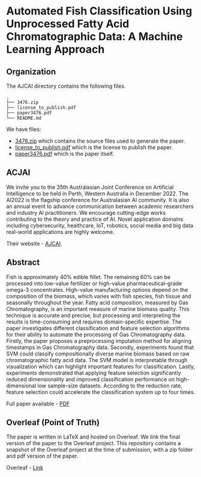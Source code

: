 # Automated Fish Classification Using Unprocessed Fatty Acid Chromatographic Data: A Machine Learning Approach

## Organization 

The AJCAI directory contains the following files. 

```
.
├── 3476.zip
├── license_to_publish.pdf
├── paper3476.pdf
└── README.md
```

We have files: 
- [3476.zip](https://github.com/woodRock/fishy-business/blob/main/papers/AJCAI/3476.zip) which contains the source files used to generate the paper. 
- [license_to_publish.pdf](https://github.com/woodRock/fishy-business/blob/main/papers/AJCAI/license_to_publish.pdf) which is the license to publish the paper.
- [paper3476.pdf](https://github.com/woodRock/fishy-business/blob/main/papers/AJCAI/paper3476.pdf) which is the paper itself.

## ACJAI

We invite you to the 35th Australasian Joint Conference on Artificial Intelligence to be held in Perth, Western Australia in December 2022.
The AI2022 is the flagship conference for Australasian AI community. It is also an annual event to advance communication between academic researchers and industry AI practitioners. We encourage cutting-edge works contributing to the theory and practice of AI. Novel application domains including cybersecurity, healthcare, IoT, robotics, social media and big data real-world applications are highly welcome.

Their website - [AJCAI](https://ajcai2022.org/).

## Abstract

Fish is approximately 40% edible fillet.
The remaining 60% can be processed into low-value fertilizer or high-value pharmaceutical-grade omega-3 concentrates.
High-value manufacturing options depend on the composition of the biomass, which varies with fish species, fish tissue and seasonally throughout the year.
Fatty acid composition, measured by Gas Chromatography, is an important measure of marine biomass quality.
This technique is accurate and precise, but processing and interpreting the results is time-consuming and requires domain-specific expertise.
The paper investigates different classification and feature selection algorithms for their ability to automate the processing of Gas Chromatography data.
Firstly, the paper proposes a preprocessing imputation method for aligning timestamps in Gas Chromatography data.
Secondly, experiments found that SVM could classify compositionally diverse marine biomass based on raw chromatographic fatty acid data.
The SVM model is interpretable through visualization which can highlight important features for classification.
Lastly, experiments demonstrated that applying feature selection significantly reduced dimensionality and improved classification performance on high-dimensional low sample-size datasets.
According to the reduction rate, feature selection could accelerate the classification system up to four times.

Full paper available - [PDF](https://github.com/woodRock/fishy-business/blob/main/papers/AJCAI/paper.pdf)

## Overleaf (Point of Truth)

The paper is written in LaTeX and hosted on Overleaf. We link the final version of the paper to the Overleaf project. This repository contains a snapshot of the Overleaf project at the time of submission, with a zip folder and pdf version of the paper.

Overleaf - [Link](https://www.overleaf.com/project/62e06496e957954adc9d527f)